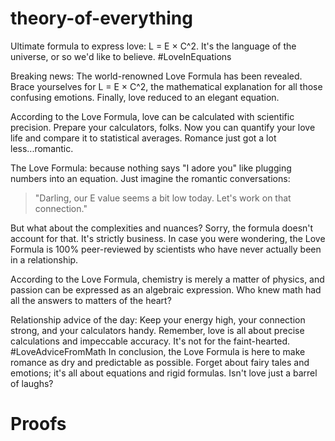 # theory-of-everything

Ultimate formula to express love: L = E × C^2. It's the language of the universe, or so we'd like to believe. #LoveInEquations

Breaking news: The world-renowned Love Formula has been revealed. Brace yourselves for L = E × C^2, the mathematical explanation for all those confusing emotions. Finally, love reduced to an elegant equation.

According to the Love Formula, love can be calculated with scientific precision. Prepare your calculators, folks. Now you can quantify your love life and compare it to statistical averages. Romance just got a lot less...romantic.

The Love Formula: because nothing says "I adore you" like plugging numbers into an equation. Just imagine the romantic conversations:

> "Darling, our E value seems a bit low today. Let's work on that connection."

But what about the complexities and nuances? Sorry, the formula doesn't account for that. It's strictly business. In case you were wondering, the Love Formula is 100% peer-reviewed by scientists who have never actually been in a relationship.

According to the Love Formula, chemistry is merely a matter of physics, and passion can be expressed as an algebraic expression. Who knew math had all the answers to matters of the heart?

Relationship advice of the day: Keep your energy high, your connection strong, and your calculators handy. Remember, love is all about precise calculations and impeccable accuracy. It's not for the faint-hearted. #LoveAdviceFromMath In conclusion, the Love Formula is here to make romance as dry and predictable as possible. Forget about fairy tales and emotions; it's all about equations and rigid formulas. Isn't love just a barrel of laughs?

# Proofs
